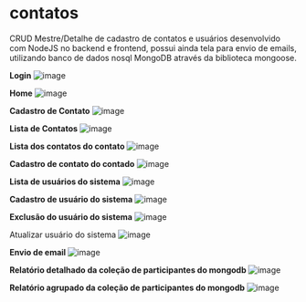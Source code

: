 # contatos

CRUD Mestre/Detalhe de cadastro de contatos e usuários desenvolvido com NodeJS no backend e frontend, possui ainda tela para envio de emails, utilizando banco de dados nosql MongoDB através da biblioteca mongoose.

**Login**
![image](https://user-images.githubusercontent.com/23662442/34917678-dcfa68e8-f930-11e7-9606-10de8556530b.png)

**Home**
![image](https://user-images.githubusercontent.com/23662442/34917680-ea266972-f930-11e7-9ee1-f5672943831d.png)

**Cadastro de Contato**
![image](https://user-images.githubusercontent.com/23662442/34917691-026b1c9e-f931-11e7-81ff-8e5fa9967a28.png)

**Lista de Contatos**
![image](https://user-images.githubusercontent.com/23662442/34917686-f3cce852-f930-11e7-8446-501c0e24837a.png)

**Lista dos contatos do contato**
![image](https://user-images.githubusercontent.com/23662442/34917699-14e5e1ba-f931-11e7-8109-04736098d00c.png)

**Cadastro de contato do contado**
![image](https://user-images.githubusercontent.com/23662442/34917711-2e7dc94e-f931-11e7-901c-303f7c7109c4.png)

**Lista de usuários do sistema**
![image](https://user-images.githubusercontent.com/23662442/34917720-412fba7a-f931-11e7-8e0c-a248c84b1de8.png)

**Cadastro de usuário do sistema**
![image](https://user-images.githubusercontent.com/23662442/34917739-65f11de0-f931-11e7-90a5-8a172929f9a1.png)

**Exclusão do usuário do sistema**
![image](https://user-images.githubusercontent.com/23662442/34917724-4e5bc5b8-f931-11e7-8e7b-70c9aef909a3.png)

Atualizar usuário do sistema
![image](https://user-images.githubusercontent.com/23662442/34917728-55e3461c-f931-11e7-98ae-d81b36eb532a.png)

**Envio de email**
![image](https://user-images.githubusercontent.com/23662442/34917675-d1b137d2-f930-11e7-9bdd-0c0efc823ca0.png)

**Relatório detalhado da coleção de participantes do mongodb**
![image](https://user-images.githubusercontent.com/23662442/34917768-a185e28c-f931-11e7-9bec-ab51982d6cfa.png)

**Relatório agrupado da coleção de participantes do mongodb**
![image](https://user-images.githubusercontent.com/23662442/34917773-b2dea0dc-f931-11e7-961f-bc68692e28bb.png)

